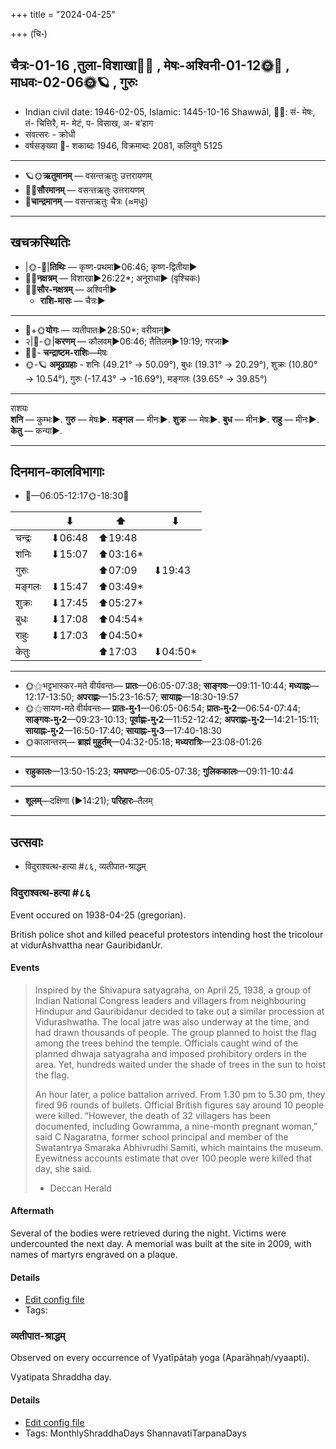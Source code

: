 +++
title = "2024-04-25"

+++
(चि॰)
## चैत्रः-01-16  ,तुला-विशाखा🌛🌌  ,  मेषः-अश्विनी-01-12🌞🌌  ,  माधवः-02-06🌞🪐  , गुरुः
- Indian civil date: 1946-02-05, Islamic: 1445-10-16 Shawwāl, 🌌🌞: सं- मेषः, तं- चित्तिरै, म- मेटं, प- विसाख, अ- ब’हाग
- संवत्सरः - क्रोधी
- वर्षसङ्ख्या 🌛- शकाब्दः 1946, विक्रमाब्दः 2081, कलियुगे 5125
___________________
- 🪐🌞**ऋतुमानम्** — वसन्तऋतुः उत्तरायणम्
- 🌌🌞**सौरमानम्** — वसन्तऋतुः उत्तरायणम्
- 🌛**चान्द्रमानम्** — वसन्तऋतुः चैत्रः (≈मधुः)
___________________


## खचक्रस्थितिः
- |🌞-🌛|**तिथिः** — कृष्ण-प्रथमा►06:46; कृष्ण-द्वितीया►  
- 🌌🌛**नक्षत्रम्** — विशाखा►26:22*; अनूराधा► (वृश्चिकः)  
- 🌌🌞**सौर-नक्षत्रम्** — अश्विनी►  
  - **राशि-मासः** — चैत्रः► 
___________________
- 🌛+🌞**योगः** — व्यतीपातः►28:50*; वरीयान्►  
- २|🌛-🌞|**करणम्** — कौलवम्►06:46; तैतिलम्►19:19; गरजा►  
- 🌌🌛- **चन्द्राष्टम-राशिः**—मेषः  
- 🌞-🪐 **अमूढग्रहाः** - शनिः (49.21° → 50.09°), बुधः (19.31° → 20.29°), शुक्रः (10.80° → 10.54°), गुरुः (-17.43° → -16.69°), मङ्गलः (39.65° → 39.85°)
___________________
राशयः  
**शनि** — कुम्भः►. **गुरु** — मेषः►. **मङ्गल** — मीनः►. **शुक्र** — मेषः►. **बुध** — मीनः►. **राहु** — मीनः►. **केतु** — कन्या►. 
___________________


## दिनमान-कालविभागाः
- 🌅—06:05-12:17🌞-18:30🌇  

|      |⬇     |⬆     |⬇     |
|------|-----|-----|------|
|चन्द्रः|⬇06:48 |⬆19:48 |     |
|शनिः   |⬇15:07 |⬆03:16*|     |
|गुरुः  |     |⬆07:09 |⬇19:43 |
|मङ्गलः |⬇15:47 |⬆03:49*|     |
|शुक्रः |⬇17:45 |⬆05:27*|     |
|बुधः   |⬇17:08 |⬆04:54*|     |
|राहुः  |⬇17:03 |⬆04:50*|     |
|केतुः  |     |⬆17:03 |⬇04:50*|
___________________
- 🌞⚝भट्टभास्कर-मते वीर्यवन्तः— **प्रातः**—06:05-07:38; **साङ्गवः**—09:11-10:44; **मध्याह्नः**—12:17-13:50; **अपराह्णः**—15:23-16:57; **सायाह्नः**—18:30-19:57  
- 🌞⚝सायण-मते वीर्यवन्तः— **प्रातः-मु॰1**—06:05-06:54; **प्रातः-मु॰2**—06:54-07:44; **साङ्गवः-मु॰2**—09:23-10:13; **पूर्वाह्णः-मु॰2**—11:52-12:42; **अपराह्णः-मु॰2**—14:21-15:11; **सायाह्नः-मु॰2**—16:50-17:40; **सायाह्नः-मु॰3**—17:40-18:30  
- 🌞कालान्तरम्— **ब्राह्मं मुहूर्तम्**—04:32-05:18; **मध्यरात्रिः**—23:08-01:26  
___________________
- **राहुकालः**—13:50-15:23; **यमघण्टः**—06:05-07:38; **गुलिककालः**—09:11-10:44  
___________________
- **शूलम्**—दक्षिणा (►14:21); **परिहारः**–तैलम्  
___________________

## उत्सवाः
- विदुराश्वत्थ-हत्या #८६, व्यतीपात-श्राद्धम्
### विदुराश्वत्थ-हत्या #८६

Event occured on 1938-04-25 (gregorian). 

British police shot and killed peaceful protestors intending host the tricolour at vidurAshvattha near GauribidanUr.

#### Events

> Inspired by the Shivapura satyagraha, on April 25, 1938, a group of Indian National Congress leaders and villagers from neighbouring Hindupur and Gauribidanur decided to take out a similar procession at Vidurashwatha. The local jatre was also underway at the time, and had drawn thousands of people. The group planned to hoist the flag among the trees behind the temple. Officials caught wind of the planned dhwaja satyagraha and imposed prohibitory orders in the area. Yet, hundreds waited under the shade of trees in the sun to hoist the flag.
> 
> An hour later, a police battalion arrived. From 1.30 pm to 5.30 pm, they fired 96 rounds of bullets. Official British figures say around 10 people were killed. “However, the death of 32 villagers has been documented, including Gowramma, a nine-month pregnant woman,” said C Nagaratna, former school principal and member of the Swatantrya Smaraka Abhivrudhi Samiti, which maintains the museum. Eyewitness accounts estimate that over 100 people were killed that day, she said.  
>
> - Deccan Herald

#### Aftermath
Several of the bodies were retrieved during the night. Victims were undercounted the next day. A memorial was built at the site in 2009, with names of martyrs engraved on a plaque.

#### Details
- [Edit config file](https://github.com/jyotisham/adyatithi/blob/master/mahApuruSha/xatra-later/gregorian/day/04/25/vidurAshvattha-hatyA.toml)
- Tags: 


### व्यतीपात-श्राद्धम्

Observed on every occurrence of Vyatīpātaḥ yoga (Aparāhṇaḥ/vyaapti). 

Vyatipata Shraddha day.

#### Details
- [Edit config file](https://github.com/jyotisham/adyatithi/blob/master/devatA/pitR/sidereal_solar_month/yoga/00/17/vyatIpAta-zrAddham.toml)
- Tags: MonthlyShraddhaDays ShannavatiTarpanaDays


